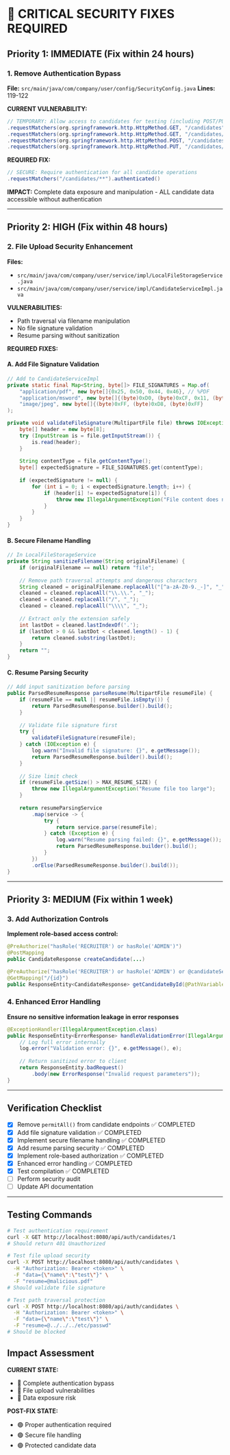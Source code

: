 # 🚨 CRITICAL SECURITY FIXES REQUIRED

## Priority 1: IMMEDIATE (Fix within 24 hours)

### 1. Remove Authentication Bypass
**File:** `src/main/java/com/company/user/config/SecurityConfig.java`
**Lines:** 119-122

**CURRENT VULNERABILITY:**
```java
// TEMPORARY: Allow access to candidates for testing (including POST/PUT for debugging)
.requestMatchers(org.springframework.http.HttpMethod.GET, "/candidates").permitAll()
.requestMatchers(org.springframework.http.HttpMethod.GET, "/candidates/**").permitAll()
.requestMatchers(org.springframework.http.HttpMethod.POST, "/candidates").permitAll()
.requestMatchers(org.springframework.http.HttpMethod.PUT, "/candidates/**").permitAll()
```

**REQUIRED FIX:**
```java
// SECURE: Require authentication for all candidate operations
.requestMatchers("/candidates/**").authenticated()
```

**IMPACT:** Complete data exposure and manipulation - ALL candidate data accessible without authentication

---

## Priority 2: HIGH (Fix within 48 hours)

### 2. File Upload Security Enhancement
**Files:** 
- `src/main/java/com/company/user/service/impl/LocalFileStorageService.java`
- `src/main/java/com/company/user/service/impl/CandidateServiceImpl.java`

**VULNERABILITIES:**
- Path traversal via filename manipulation
- No file signature validation
- Resume parsing without sanitization

**REQUIRED FIXES:**

#### A. Add File Signature Validation
```java
// Add to CandidateServiceImpl
private static final Map<String, byte[]> FILE_SIGNATURES = Map.of(
    "application/pdf", new byte[]{0x25, 0x50, 0x44, 0x46}, // %PDF
    "application/msword", new byte[]{(byte)0xD0, (byte)0xCF, 0x11, (byte)0xE0}, // DOC
    "image/jpeg", new byte[]{(byte)0xFF, (byte)0xD8, (byte)0xFF}
);

private void validateFileSignature(MultipartFile file) throws IOException {
    byte[] header = new byte[8];
    try (InputStream is = file.getInputStream()) {
        is.read(header);
    }
    
    String contentType = file.getContentType();
    byte[] expectedSignature = FILE_SIGNATURES.get(contentType);
    
    if (expectedSignature != null) {
        for (int i = 0; i < expectedSignature.length; i++) {
            if (header[i] != expectedSignature[i]) {
                throw new IllegalArgumentException("File content does not match declared type");
            }
        }
    }
}
```

#### B. Secure Filename Handling
```java
// In LocalFileStorageService
private String sanitizeFilename(String originalFilename) {
    if (originalFilename == null) return "file";
    
    // Remove path traversal attempts and dangerous characters
    String cleaned = originalFilename.replaceAll("[^a-zA-Z0-9._-]", "_");
    cleaned = cleaned.replaceAll("\\.\\.", "_");
    cleaned = cleaned.replaceAll("/", "_");
    cleaned = cleaned.replaceAll("\\\\", "_");
    
    // Extract only the extension safely
    int lastDot = cleaned.lastIndexOf('.');
    if (lastDot > 0 && lastDot < cleaned.length() - 1) {
        return cleaned.substring(lastDot);
    }
    return "";
}
```

#### C. Resume Parsing Security
```java
// Add input sanitization before parsing
public ParsedResumeResponse parseResume(MultipartFile resumeFile) {
    if (resumeFile == null || resumeFile.isEmpty()) {
        return ParsedResumeResponse.builder().build();
    }
    
    // Validate file signature first
    try {
        validateFileSignature(resumeFile);
    } catch (IOException e) {
        log.warn("Invalid file signature: {}", e.getMessage());
        return ParsedResumeResponse.builder().build();
    }
    
    // Size limit check
    if (resumeFile.getSize() > MAX_RESUME_SIZE) {
        throw new IllegalArgumentException("Resume file too large");
    }
    
    return resumeParsingService
        .map(service -> {
            try {
                return service.parse(resumeFile);
            } catch (Exception e) {
                log.warn("Resume parsing failed: {}", e.getMessage());
                return ParsedResumeResponse.builder().build();
            }
        })
        .orElse(ParsedResumeResponse.builder().build());
}
```

---

## Priority 3: MEDIUM (Fix within 1 week)

### 3. Add Authorization Controls
**Implement role-based access control:**

```java
@PreAuthorize("hasRole('RECRUITER') or hasRole('ADMIN')")
@PostMapping
public CandidateResponse createCandidate(...)

@PreAuthorize("hasRole('RECRUITER') or hasRole('ADMIN') or @candidateService.canAccessCandidate(#id, authentication.name)")
@GetMapping("/{id}")
public ResponseEntity<CandidateResponse> getCandidateById(@PathVariable Long id)
```

### 4. Enhanced Error Handling
**Ensure no sensitive information leakage in error responses**

```java
@ExceptionHandler(IllegalArgumentException.class)
public ResponseEntity<ErrorResponse> handleValidationError(IllegalArgumentException e) {
    // Log full error internally
    log.error("Validation error: {}", e.getMessage(), e);
    
    // Return sanitized error to client
    return ResponseEntity.badRequest()
        .body(new ErrorResponse("Invalid request parameters"));
}
```

---

## Verification Checklist

- [x] Remove `permitAll()` from candidate endpoints ✅ COMPLETED
- [x] Add file signature validation ✅ COMPLETED
- [x] Implement secure filename handling ✅ COMPLETED
- [x] Add resume parsing security ✅ COMPLETED
- [x] Implement role-based authorization ✅ COMPLETED
- [x] Enhanced error handling ✅ COMPLETED
- [x] Test compilation ✅ COMPLETED
- [ ] Perform security audit
- [ ] Update API documentation

---

## Testing Commands

```bash
# Test authentication requirement
curl -X GET http://localhost:8080/api/auth/candidates/1
# Should return 401 Unauthorized

# Test file upload security
curl -X POST http://localhost:8080/api/auth/candidates \
  -H "Authorization: Bearer <token>" \
  -F "data={\"name\":\"test\"}" \
  -F "resume=@malicious.pdf"
# Should validate file signature

# Test path traversal protection
curl -X POST http://localhost:8080/api/auth/candidates \
  -H "Authorization: Bearer <token>" \
  -F "data={\"name\":\"test\"}" \
  -F "resume=@../../../etc/passwd"
# Should be blocked
```

## Impact Assessment

**CURRENT STATE:** 
- 🔴 Complete authentication bypass
- 🔴 File upload vulnerabilities
- 🔴 Data exposure risk

**POST-FIX STATE:**
- 🟢 Proper authentication required
- 🟢 Secure file handling
- 🟢 Protected candidate data
